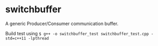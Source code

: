 # switchbuffer
A generic Producer/Consumer communication buffer.

Build test using `$ g++ -o switchbuffer_test switchbuffer_test.cpp -std=c++11 -lpthread`
